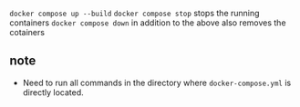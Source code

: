 `docker compose up --build`
`docker compose stop` stops the running containers
`docker compose down` in addition to the above also removes the cotainers

## note
- Need to run all commands in the directory where `docker-compose.yml` is directly located.